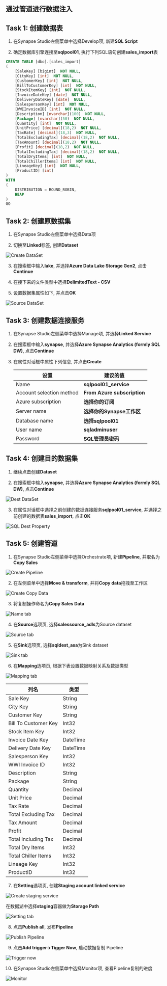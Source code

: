 ## 通过管道进行数据注入

## Task 1: 创建数据表

1. 在Synapse Studio左侧菜单中选择Develop项, 新建**SQL Script**

2. 确定数据库引擎连接至**sqlpool01**, 执行下列SQL语句创建**sales_import**表

```sql
CREATE TABLE [dbo].[sales_import]
( 
	[SaleKey] [bigint]  NOT NULL,
	[CityKey] [int]  NOT NULL,
	[CustomerKey] [int]  NOT NULL,
	[BillToCustomerKey] [int]  NOT NULL,
	[StockItemKey] [int]  NOT NULL,
	[InvoiceDateKey] [date]  NOT NULL,
	[DeliveryDateKey] [date]  NULL,
	[SalespersonKey] [int]  NOT NULL,
	[WWIInvoiceID] [int]  NOT NULL,
	[Description] [nvarchar](100)  NOT NULL,
	[Package] [nvarchar](50)  NOT NULL,
	[Quantity] [int]  NOT NULL,
	[UnitPrice] [decimal](18,2)  NOT NULL,
	[TaxRate] [decimal](18,3)  NOT NULL,
	[TotalExcludingTax] [decimal](18,2)  NOT NULL,
	[TaxAmount] [decimal](18,2)  NOT NULL,
	[Profit] [decimal](18,2)  NOT NULL,
	[TotalIncludingTax] [decimal](18,2)  NOT NULL,
	[TotalDryItems] [int]  NOT NULL,
	[TotalChillerItems] [int]  NOT NULL,
	[LineageKey] [int]  NOT NULL,
    [ProductID] [int]
)
WITH
(
	DISTRIBUTION = ROUND_ROBIN,
	HEAP
)
GO
```

## Task 2: 创建原数据集

1. 在Synapse Studio左侧菜单中选择Data项

2. 切换至**Linked**标签, 创建**Dataset**

![Create DataSet](./media/create-dataset.png "Create DataSet")

3. 在搜索框中输入**lake**, 并选择**Azure Data Lake Storage Gen2**, 点击**Continue**

4. 在接下来的文件类型中选择**DelimitedText - CSV**

5. 设置数据集属性如下, 并点击**OK**

![Source DataSet](./media/sales-source-dataset.png "Source DataSet")


## Task 3: 创建数据连接服务

1. 在Synapse Studio左侧菜单中选择Manage项, 并选择**Linked Service**

2. 在搜索框中输入**synapse**, 并选择**Azure Synapse Analytics (formly SQL DW)**, 点击**Continue**

3. 在属性对话框中属性下列信息, 并点击**Create**

    设置|建议的值
    --- | ---
    Name|**sqlpool01_service**
    Account selection method|**From Azure subscription**
    Azure subscription|**选择你的订阅**
    Server name|**选择你的Synapse工作区**
    Database name|**选择sqlpool01**
    User name|**sqladminuser**
    Password|**SQL管理员密码**

## Task 4: 创建目的数据集

1. 继续点击创建**Dataset**

2. 在搜索框中输入**synapse**, 并选择**Azure Synapse Analytics (formly SQL DW)**, 点击**Continue**

![Dest DataSet](./media/sales-dest-synapse.png "Dest DataSet")

3. 在属性对话框中选择之前创建的数据连接服务**sqlpool01_service**, 并选择之前创建的数据表**sales_import**, 点击**OK**

![SQL Dest Property](./media/sqldest_property.png "SQL Dest Property")


## Task 5: 创建管道

1. 在Synapse Studio左侧菜单中选择Orchestrate项, 新建**Pipeline**, 并取名为**Copy Sales**

![Create Pipeline](./media/create_pipeline.png "Create Pipeline")

2. 在左侧菜单中选择**Move & transform**, 并将**Copy data**拖拽至工作区

![Create Copy Data](./media/select_copydata.png "Create Copy Data")

3. 将复制操作命名为**Copy Sales Data**

![Name tab](./media/name_tab.png "Name tab")

4. 在**Source**选项页, 选择**salessource_adls**为Source dataset

![Source tab](./media/source_tab.png "Source tab")

5. 在**Sink**选项页, 选择**sqldest_asa**为Sink dataset

![Sink tab](./media/sink_tab.png "Sink tab")

6. 在**Mapping**选项页, 根据下表设置数据映射关系及数据类型

![Mapping tab](./media/map_tab.png "Mapping tab")


列名 | 类型
--- | ---
Sale Key | String
City Key | String
Customer Key | String
Bill To Customer Key | Int32
Stock Item Key | Int32
Invoice Date Key | DateTime
Delivery Date Key | DateTime
Salesperson Key | Int32
WWI Invoice ID | Int32
Description | String
Package | String
Quantity | Decimal
Unit Price | Decimal
Tax Rate | Decimal
Total Excluding Tax | Decimal
Tax Amount | Decimal
Profit | Decimal
Total Including Tax | Decimal
Total Dry Items | Int32
Total Chiller Items | Int32
Lineage Key | Int32
ProductID | Int32


7. 在**Setting**选项页, 创建**Staging account linked service**

![Create staging service](./media/create_staging_service.png "Create staging service")

在数据湖中选择**staging**容器做为**Storage Path**

![Setting tab](./media/setting_tab.png "Setting tab")

8. 点击**Publish all**, 发布**Pipeline**

![Publish Pipeline](./media/publish_pipeline.png "Publish Pipeline")

9. 点击**Add trigger->Tigger Now**, 启动数据复制 Pipeline

![Trigger now](./media/trigger_now.png "Trigger now")

10. 在Synapse Studio左侧菜单中选择Monitor项, 查看Pipeline复制的进度

![Monitor](./media/pipeline_copy_monitor.png "Monitor")
